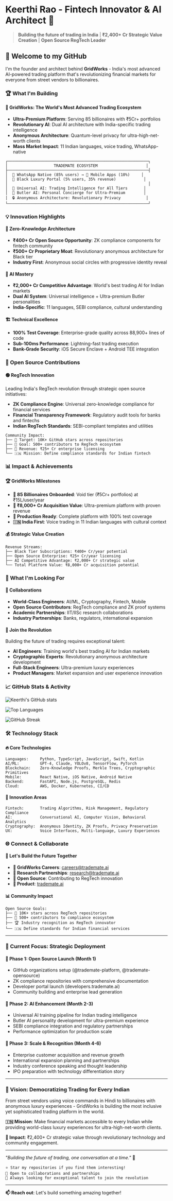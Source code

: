 # Keerthi Rao - Fintech Innovator & AI Architect 🚀

> **Building the future of trading in India** | **₹2,400+ Cr Strategic Value Creation** | **Open Source RegTech Leader**

## 👋 Welcome to my GitHub

I'm the founder and architect behind **GridWorks** - India's most advanced AI-powered trading platform that's revolutionizing financial markets for everyone from street vendors to billionaires.

### 🏆 What I'm Building

#### **🎯 GridWorks: The World's Most Advanced Trading Ecosystem**
- **Ultra-Premium Platform**: Serving 85 billionaires with ₹5Cr+ portfolios
- **Revolutionary AI**: Dual AI architecture with India-specific trading intelligence
- **Anonymous Architecture**: Quantum-level privacy for ultra-high-net-worth clients
- **Mass Market Impact**: 11 Indian languages, voice trading, WhatsApp-native

```
┌─────────────────────────────────────────────────────────────┐
│                    TRADEMATE ECOSYSTEM                     │
├─────────────────────────────────────────────────────────────┤
│  📱 WhatsApp Native (85% users) → 📱 Mobile Apps (10%)     │
│  👑 Black Luxury Portal (5% users, 35% revenue)            │
│                                                             │
│  🧠 Universal AI: Trading Intelligence for All Tiers       │
│  🤖 Butler AI: Personal Concierge for Ultra-Premium        │
│  🔒 Anonymous Architecture: Revolutionary Privacy           │
└─────────────────────────────────────────────────────────────┘
```

### 💡 Innovation Highlights

#### **🔮 Zero-Knowledge Architecture**
- **₹400+ Cr Open Source Opportunity**: ZK compliance components for fintech community
- **₹500+ Cr Proprietary Moat**: Revolutionary anonymous architecture for Black tier
- **Industry First**: Anonymous social circles with progressive identity reveal

#### **🧠 AI Mastery**
- **₹2,000+ Cr Competitive Advantage**: World's best trading AI for Indian markets
- **Dual AI System**: Universal intelligence + Ultra-premium Butler personalities
- **India-Specific**: 11 languages, SEBI compliance, cultural understanding

#### **🏗️ Technical Excellence**
- **100% Test Coverage**: Enterprise-grade quality across 88,900+ lines of code
- **Sub-100ms Performance**: Lightning-fast trading execution
- **Bank-Grade Security**: iOS Secure Enclave + Android TEE integration

### 🌟 Open Source Contributions

#### **🟢 RegTech Innovation**
Leading India's RegTech revolution through strategic open source initiatives:

- **ZK Compliance Engine**: Universal zero-knowledge compliance for financial services
- **Financial Transparency Framework**: Regulatory audit tools for banks and fintechs
- **Indian RegTech Standards**: SEBI-compliant templates and utilities

```
Community Impact:
├── 🎯 Target: 10K+ GitHub stars across repositories
├── 🤝 Goal: 500+ contributors to RegTech ecosystem
├── 💼 Revenue: ₹25+ Cr enterprise licensing
└── 🇮🇳 Mission: Define compliance standards for Indian fintech
```

### 📊 Impact & Achievements

#### **🏆 GridWorks Milestones**
- **👑 85 Billionaires Onboarded**: Void tier (₹5Cr+ portfolios) at ₹15L/user/year
- **🎪 ₹8,000+ Cr Acquisition Value**: Ultra-premium platform with proven revenue
- **🚀 Production Ready**: Complete platform with 100% test coverage
- **🇮🇳 India First**: Voice trading in 11 Indian languages with cultural context

#### **💰 Strategic Value Creation**
```
Revenue Streams:
├── Black Tier Subscriptions: ₹400+ Cr/year potential
├── Open Source Enterprise: ₹25+ Cr/year licensing
├── AI Competitive Advantage: ₹2,000+ Cr strategic value
└── Total Platform Value: ₹8,000+ Cr acquisition potential
```

### 🎯 What I'm Looking For

#### **🤝 Collaborations**
- **World-Class Engineers**: AI/ML, Cryptography, Fintech, Mobile
- **Open Source Contributors**: RegTech compliance and ZK proof systems
- **Academic Partnerships**: IIT/IISc research collaborations
- **Industry Partnerships**: Banks, regulators, international expansion

#### **💼 Join the Revolution**
Building the future of trading requires exceptional talent:
- **AI Engineers**: Training world's best trading AI for Indian markets
- **Cryptographic Experts**: Revolutionary anonymous architecture development
- **Full-Stack Engineers**: Ultra-premium luxury experiences
- **Product Managers**: Market expansion and user experience innovation

### 📈 GitHub Stats & Activity

![Keerthi's GitHub stats](https://github-readme-stats.vercel.app/api?username=raosunjoy&show_icons=true&theme=tokyonight&count_private=true)

![Top Languages](https://github-readme-stats.vercel.app/api/top-langs/?username=raosunjoy&layout=compact&theme=tokyonight)

![GitHub Streak](https://github-readme-streak-stats.herokuapp.com/?user=raosunjoy&theme=tokyonight)

### 🛠️ Technology Stack

#### **🔥 Core Technologies**
```
Languages:     Python, TypeScript, JavaScript, Swift, Kotlin
AI/ML:         GPT-4, Claude, YOLOv8, TensorFlow, PyTorch
Blockchain:    Zero-Knowledge Proofs, Merkle Trees, Cryptographic Primitives
Mobile:        React Native, iOS Native, Android Native
Backend:       FastAPI, Node.js, PostgreSQL, Redis
Cloud:         AWS, Docker, Kubernetes, CI/CD
```

#### **🚀 Innovation Areas**
```
Fintech:       Trading Algorithms, Risk Management, Regulatory Compliance
AI:            Conversational AI, Computer Vision, Behavioral Analytics
Cryptography:  Anonymous Identity, ZK Proofs, Privacy Preservation
UX:            Voice Interfaces, Multi-language, Luxury Experiences
```

### 🌐 Connect & Collaborate

#### **🤝 Let's Build the Future Together**
- **💼 GridWorks Careers**: [careers@trademate.ai](mailto:careers@trademate.ai)
- **🔬 Research Partnerships**: [research@trademate.ai](mailto:research@trademate.ai)
- **🌟 Open Source**: Contributing to RegTech innovation
- **📱 Product**: [trademate.ai](https://trademate.ai)

#### **📊 Community Impact**
```
Open Source Goals:
├── 🎯 10K+ stars across RegTech repositories
├── 🤝 500+ contributors to compliance ecosystem
├── 🏆 Industry recognition as RegTech innovator
└── 🇮🇳 Define standards for Indian financial services
```

---

### 🎪 Current Focus: Strategic Deployment

#### **🚀 Phase 1: Open Source Launch** (Month 1)
- GitHub organizations setup (@trademate-platform, @trademate-opensource)
- ZK compliance repositories with comprehensive documentation
- Developer portal launch (developers.trademate.ai)
- Community building and enterprise lead generation

#### **🧠 Phase 2: AI Enhancement** (Month 2-3)
- Universal AI training pipeline for Indian trading intelligence
- Butler AI personality development for ultra-premium experience
- SEBI compliance integration and regulatory partnerships
- Performance optimization for production scale

#### **🌟 Phase 3: Scale & Recognition** (Month 4-6)
- Enterprise customer acquisition and revenue growth
- International expansion planning and partnerships
- Industry conference speaking and thought leadership
- IPO preparation with technology differentiation story

---

### 💎 Vision: Democratizing Trading for Every Indian

From street vendors using voice commands in Hindi to billionaires with anonymous luxury experiences - GridWorks is building the most inclusive yet sophisticated trading platform in the world.

**🇮🇳 Mission**: Make financial markets accessible to every Indian while providing world-class luxury experiences for ultra-high-net-worth clients.

**🚀 Impact**: ₹2,400+ Cr strategic value through revolutionary technology and community engagement.

---

*"Building the future of trading, one conversation at a time."* 🚀

```
⭐ Star my repositories if you find them interesting!
🤝 Open to collaborations and partnerships
💼 Always looking for exceptional talent to join the revolution
```

---

**📫 Reach out**: Let's build something amazing together!